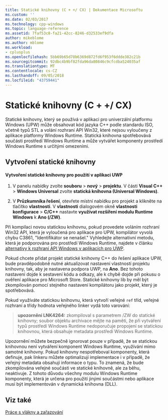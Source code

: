 ```yaml
---
title: Statické knihovny (C + +/ CX) | Dokumentace Microsoftu
ms.custom: ''
ms.date: 02/03/2017
ms.technology: cpp-windows
ms.topic: language-reference
ms.assetid: 7faf53c8-fa21-42cc-8246-d32533ef9dfa
author: mikeblome
ms.author: mblome
ms.workload:
- cplusplus
ms.openlocfilehash: 5bb69b65d78b6369d872fd6f953f6ddde382c21b
ms.sourcegitcommit: 92dbc4b9bf82fda96da80846c9cfcdba524035af
ms.translationtype: MT
ms.contentlocale: cs-CZ
ms.lasthandoff: 09/05/2018
ms.locfileid: "43759441"
---
```

# <a name="static-libraries-ccx"></a>Statické knihovny (C + +/ CX)
Statické knihovny, který se používá v aplikaci pro univerzální platformu Windows (UPW) může obsahovat kód jazyka C++ podle standardu ISO, včetně typů STL a volání rozhraní API Win32, které nejsou vyloučeny z aplikace platformy Windows Runtime. Statická knihovna spotřebovává součásti prostředí Windows Runtime a může vytvářet komponenty prostředí Windows Runtime s určitými omezeními.  
  
## <a name="creating-static-libraries"></a>Vytvoření statické knihovny  
  
#### <a name="to-create-a-static-library-for-use-in-a-uwp-app"></a>Vytvoření statické knihovny pro použití v aplikaci UWP  
  
1.  V panelu nabídky zvolte **souboru** > **nový** > **projektu**. V části **Visual C++** > **Windows Universal** zvolte **statická knihovna (Universal Windows)**.  
  
2.  V **Průzkumníka řešení**, otevřete místní nabídku pro projekt a klikněte na tlačítko **vlastnosti**. V **vlastnosti** dialogovém okně **vlastnosti konfigurace** > **C/C++** nastavte **využívat rozšíření modulu Runtime Windows** k **Ano (/ZW)**.  
  
 Při kompilaci novou statickou knihovnu, pokud provedete voláním rozhraní Win32 API, která je vyloučená pro aplikace pro UPW, kompilátor vyvolá chybu C3861, "Identifikátor se nenašel." Vyhledejte alternativní metodu, která je podporována pro prostředí Windows Runtime, najdete v článku [alternativy k rozhraní API Windows v aplikacích pro UWP](/uwp/win32-and-com/alternatives-to-windows-apis-uwp).  
  
 Pokud chcete přidat projekt statické knihovny C++ do řešení aplikace UPW, bude pravděpodobně nutné aktualizovat nastavení vlastností projektu knihovny, tak, aby je nastavena podpora UWP, na **Ano**. Bez tohoto nastavení dojde k sestavení kódu a odkazy, ale k chybě dojde při pokusu o ověření aplikace pro Microsoft Store. Statické knihovny lib by měl být zkompilován pomocí stejného nastavení kompilátoru jako projekt, který je spotřebovává.  
  
 Pokud využíváte statickou knihovnu, která vytvoří veřejné `ref` tříd, veřejné rozhraní a třídy hodnota veřejného linker vydá toto varování:  
  
> **upozornění LNK4264:** zkompiloval s parametrem /ZW do statické knihovny; soubor objektu archivace mějte na paměti, že při vytváření typů prostředí Windows Runtime nedoporučuje propojení se statickou knihovnou, která obsahuje metadata prostředí Windows Runtime.  
  
 Upozornění můžete bezpečně ignorovat pouze v případě, že se statickou knihovnou není vytváření komponent Windows Runtime, využívání mimo samotné knihovny. Pokud knihovny nespotřeboval komponenty, která definuje, pak linkeru můžete optimalizují implementace i v případě, že veřejný metadata obsahují informace o typu. To znamená, že bude zkompilována veřejné součásti ve statické knihovně, ale za běhu, neaktivuje. Z tohoto důvodu všechny modulu Windows Runtime komponenty, která je určena pro použití jinými součástmi nebo aplikace musí být implementován v dynamická knihovna (DLL).  
  
## <a name="see-also"></a>Viz také  
 [Práce s vlákny a zařazování](../cppcx/threading-and-marshaling-c-cx.md)